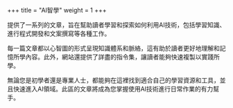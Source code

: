 +++
title = "AI智學"
weight = 1
+++

提供了一系列的文章，旨在幫助讀者學習和探索如何利用AI技術，包括學習知識、進行程式開發和文案撰寫等各種工作。

每一篇文章都以心智圖的形式呈現知識體系和脈絡，這有助於讀者更好地理解和記憶所學內容。此外，網站還提供了詳盡的指令集，讓讀者能夠快速複製以實踐所學。

無論您是初學者還是專業人士，都能夠在這裡找到適合自己的學習資源和工具，並且快速進入AI領域。此區的文章將成為您掌握使用AI技術進行日常作業的有力幫手。
